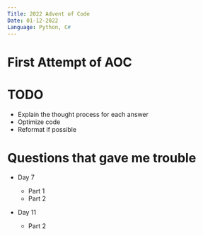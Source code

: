 ```yaml
---
Title: 2022 Advent of Code
Date: 01-12-2022
Language: Python, C#
---
```


# First Attempt of AOC

# TODO
- Explain the thought process for each answer
- Optimize code
- Reformat if possible

# Questions that gave me trouble
- Day 7
    - Part 1
    - Part 2

- Day 11
    - Part 2
